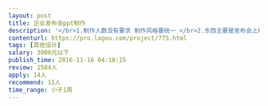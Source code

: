 ```yaml
---                
layout: post       
title: 企业发布会ppt制作           
description: '</br>1.制作人数没有要求 制作风格要统一 </br>2.东西主要是发布会上用的</br></br>主要内容是：美化ppt，优化部分文案</br>科技范，简洁范</br>'     
contenturl: https://pro.lagou.com/project/775.html      
tags: [其他设计]            
salary: 3000元以下          
publish_time: 2016-11-16 04:18:15         
review: 1584人                   
apply: 14人                   
recommend: 11人                   
time_range: 小于1周              
---                 
```

